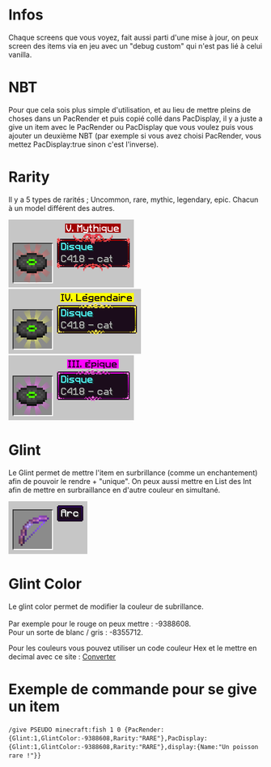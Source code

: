 # Infos
Chaque screens que vous voyez, fait aussi parti d'une mise à jour, on peux screen des items via en jeu avec un "debug custom" qui n'est pas lié à celui vanilla.

# NBT
Pour que cela sois plus simple d'utilisation, et au lieu de mettre pleins de choses dans un PacRender et puis copié collé dans PacDisplay, il y a juste a give un item avec le PacRender ou PacDisplay que vous voulez puis vous ajouter un deuxième NBT (par exemple si vous avez choisi PacRender, vous mettez PacDisplay:true sinon c'est l'inverse).

# Rarity

Il y a 5 types de rarités ; Uncommon, rare, mythic, legendary, epic.
Chacun à un model différent des autres.

<img src="/.img/model1.png"> <img src="/.img/model2.png"> <img src="/.img/model3.png">

# Glint

Le Glint permet de mettre l'item en surbrillance (comme un enchantement) afin de pouvoir le rendre + "unique".
On peux aussi mettre en List des Int afin de mettre en surbraillance en d'autre couleur en simultané.

<img src="/.img/glint.png">

# Glint Color
Le glint color permet de modifier la couleur de subrillance.<br><br>
Par exemple pour le rouge on peux mettre : -9388608.<br>
Pour un sorte de blanc / gris : -8355712.

Pour les couleurs vous pouvez utiliser un code couleur Hex et le mettre en decimal avec ce site : [Converter](https://www.rapidtables.com/convert/number/hex-to-decimal.html)

# Exemple de commande pour se give un item

``/give PSEUDO minecraft:fish 1 0 {PacRender:{Glint:1,GlintColor:-9388608,Rarity:"RARE"},PacDisplay:{Glint:1,GlintColor:-9388608,Rarity:"RARE"},display:{Name:"Un poisson rare !"}}``
